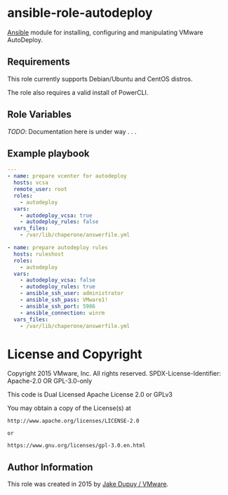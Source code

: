 # ansible-role-autodeploy

[Ansible](https://github.com/ansible/ansible) module for installing,
configuring and manipulating VMware AutoDeploy.

## Requirements

This role currently supports Debian/Ubuntu and CentOS distros.

The role also requires a valid install of PowerCLI.

## Role Variables

*TODO*: Documentation here is under way . . .

## Example playbook

```yaml
---
- name: prepare vcenter for autodeploy
  hosts: vcsa
  remote_user: root
  roles:
    - autodeploy
  vars:
    - autodeploy_vcsa: true
    - autodeploy_rules: false
  vars_files:
    - /var/lib/chaperone/answerfile.yml

- name: prepare autodeploy rules
  hosts: ruleshost
  roles:
    - autodeploy
  vars:
    - autodeploy_vcsa: false
    - autodeploy_rules: true
    - ansible_ssh_user: administrator
    - ansible_ssh_pass: VMware1!
    - ansible_ssh_port: 5986
    - ansible_connection: winrm
  vars_files:
    - /var/lib/chaperone/answerfile.yml
```

# License and Copyright

Copyright 2015 VMware, Inc.  All rights reserved.
SPDX-License-Identifier: Apache-2.0 OR GPL-3.0-only

This code is Dual Licensed Apache License 2.0 or GPLv3

You may obtain a copy of the License(s) at

    http://www.apache.org/licenses/LICENSE-2.0

    or

    https://www.gnu.org/licenses/gpl-3.0.en.html

## Author Information

This role was created in 2015 by [Jake Dupuy / VMware](http://www.vmware.com/).

